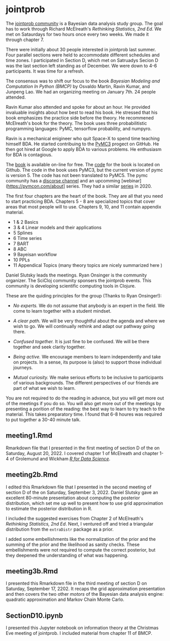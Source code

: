# jointprob

The [jointprob community](https://scicloj.github.io/docs/community/groups/jointprob/) is a Bayesian data analysis study group.
The goal has to work through Richard McElreath's *Rethinking Statistics, 2nd Ed*.
We met on Sataurdays for two hours once every two weeks.
We made it through chapter 7.
 
There were initially about 30 people interested in jointprob last summer.
Four parallel sections were held to accommodate different schedules and time zones.
I participated in Section D, which met on Satruadys
Secion D was the last section left standing as of December.
We were down to 4-6 participants.
It was time for a refresh.

The consensus was to shift our focus to the book *Bayesian Modeling and Computation In Python (BMCP)* by Osvaldo Martin, Ravin Kumar, and Junpeng Lao.
We had an organizing meeting on January 7th.
24 people attended. 

Ravin Kumar also attended and spoke for about an hour.
He provided invaluable insights about how best to read his book.
He stressed that his book emphasizes the practice side before the theory.
He recommened McElreath's book for the theory.
The book uses three probabilitistic programming languages: PyMC, tensorflow probability, and numpyro.

Ravin is a mechanical enigineer who quit Space-X to spend time teaching himself BDA.
He started contribuing to the [PyMC3](https://www.pymc.io/welcome.html) progect on GitHub.
He then got hired at Google to apply BDA to various problems.
He enthusiasm for BDA is contagious.

The [book](https://bayesiancomputationbook.com/welcome.html) is available on-line for free.
The [code](https://github.com/BayesianModelingandComputationInPython/BookCode_Edition1) for the book is located on Github.
The code in the book uses PyMC3, but the current version of pymc is version 5.
The code has not been translated to PyMC5.
The pymc community has a [discorse channel](https://discourse.pymc.io/) and an upcomming [webinar](https://pymcon.com/about] series. 
They had a similar [series](https://www.youtube.com/watch?v=UznM_-_760Y&list=PLD1x-BW9UdeHN2vwR6kIApJATd2jZzeya&index=1) in 2020. 

The first four chapters are the heart of the book.
They are all that you need to start practicing BDA.
Chapters 5 - 8 are specialized topics that cover areas that most people will to use.
Chapters 9, 10, and 11 contain appendix material.

- 1 & 2 Basics
- 3 & 4 Linear models and their applications
- 5 Splines
- 6 Time series
- 7 BART
- 8 ABC
- 9 Bayeisan workflow
- 10 PPLs
- 11 Appendical Topics (many theory topics are nicely summarized here )

Daniel Slutsky leads the meetings.
Ryan Onsinger is the community organizer.
The SciCloj community sponsers the jointprob events.
This community is developing scientific computing tools in Clojure.


These are the quiding principles for the group (Thanks to Ryan Onsinger!):

- *No experts.* We do not assume that anybody is an expert in the field. We come to learn together with a student mindset.

- *A clear path.* We will be very thoughtful about the agenda and where we wish to go. We will continually rethink and adapt our pathway going there.

- *Confused together.* It is just fine to be confused. We will be there together and seek clarity together.

- *Being active.* We encourage members to learn independently and take on projects. In a sense, its purpose is (also) to support those individual journeys.

- *Mutual curiosity.* We make serious efforts to be inclusive to participants of various backgrounds. The different perspectives of our friends are part of what we wish to learn.

You are not required to do the reading in advance, but you will get more out of the meetings if you do so.
You will also get more out of the meetings by presenting a porition of the reading: the best way to learn to try teach to the material.
This takes preparatory time. I found that 6-8 houres was required to put together a 30-40 minute talk.




## meeting1.Rmd

Rmarkdown file that I presented in the first meeting of section D of the on Saturday, August 20, 2022. 
I covered chapter 1 of McElreath and chapter 1-4 of Grolemund and Wickham [*R for Data Science*](https://bookdown.org/roy_schumacher/r4ds/).

## meeting2b.Rmd

I edited this Rmarkdown file that I presented in the second meeting of section D of the on Saturday, September 3, 2022. 
Daniel Slutsky gave an excellent 80-minute presentation about computing the posterior distribution, which set me up well to present how to use grid approximation to estimate the posterior distribution in R.

I included the suggested exercises from Chapter 2 of McElreath's *Rethinking Statistics, 2nd Ed*. 
Next, I ventured off and tried a triangular distribution from the `extraDistr` package as a prior.

I added some embellishments like the normalization of the prior and the summing of the prior and the likelihood as sanity checks.
These embellishments were not required to compute the correct posterior, but they deepened the understanding of what was happening.

## meeting3b.Rmd

I presented this Rmarkdown file in the third meeting of section D on Saturday, September 17, 2202.
It recaps the grid approximation presentation and then covers the two other *motors* of the Bayesian data analysis engine: quadratic approximation and Markov Chain Monte Carlo.


## SectionD10.ipynb

I presented this Jupyter notebook on information theory at the Christmas Eve meeting of jointprob.
I included material from chapter 11 of BMCP.

